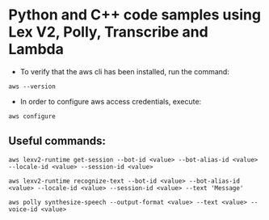 Python and C++ code samples using Lex V2, Polly, Transcribe and Lambda
==============================================================

* To verify that the aws cli has been installed, run the command:
~~~
aws --version
~~~

* In order to configure aws access credentials, execute:
~~~
aws configure
~~~

## Useful commands:
~~~
aws lexv2-runtime get-session --bot-id <value> --bot-alias-id <value> --locale-id <value> --session-id <value>
~~~
~~~
aws lexv2-runtime recognize-text --bot-id <value> --bot-alias-id <value> --locale-id <value> --session-id <value> --text 'Message'
~~~
~~~
aws polly synthesize-speech --output-format <value> --text <value> --voice-id <value>
~~~